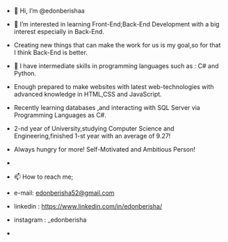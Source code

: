 - 👋 Hi, I’m @edonberishaa
- 👀 I’m interested in learning Front-End;Back-End Development with a big interest especially in Back-End.
- Creating new things that can make the work for us is my goal,so for that I think Back-End is better.
- 🌱 I have intermediate skills in programming languages such as : C# and Python.
- Enough prepared to make websites with latest web-technologies with advanced knowledge in HTML,CSS and JavaScript.
- Recently learning databases ,and interacting with SQL Server via Programming Languages as C#.
- 2-nd year of University,studying Computer Science and Engineering,finished 1-st year with an average of 9.27!
- Always hungry for more! Self-Motivated and Ambitious Person!
- 
  


- 📫 How to reach me;
-  e-mail: edonberisha52@gmail.com
- linkedin : https://www.linkedin.com/in/edonberisha/
- instagram : _edonberisha
  
- 

<!---
edonberishaa/edonberishaa is a ✨ special ✨ repository because its `README.md` (this file) appears on your GitHub profile.
You can click the Preview link to take a look at your changes.
--->
